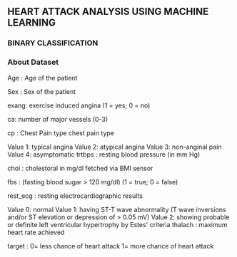 
## HEART ATTACK ANALYSIS USING MACHINE LEARNING

### BINARY CLASSIFICATION

### About Dataset
Age : Age of the patient

Sex : Sex of the patient

exang: exercise induced angina (1 = yes; 0 = no)

ca: number of major vessels (0-3)

cp : Chest Pain type chest pain type

Value 1: typical angina
Value 2: atypical angina
Value 3: non-anginal pain
Value 4: asymptomatic
trtbps : resting blood pressure (in mm Hg)

chol : cholestoral in mg/dl fetched via BMI sensor

fbs : (fasting blood sugar > 120 mg/dl) (1 = true; 0 = false)

rest_ecg : resting electrocardiographic results

Value 0: normal
Value 1: having ST-T wave abnormality (T wave inversions and/or ST elevation or depression of > 0.05 mV)
Value 2: showing probable or definite left ventricular hypertrophy by Estes' criteria
thalach : maximum heart rate achieved

target : 0= less chance of heart attack 1= more chance of heart attack

